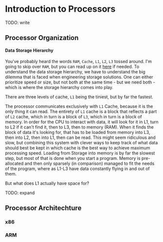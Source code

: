 # Introduction to Processors

TODO: write

## Processor Organization

#### Data Storage Hierarchy

You've probably heard the words `RAM`, `Cache`, `L1`, `L2`, `L3` tossed around. I'm going to skip over `RAM`, but you can read up on it [here](Desktops.md#RAM) if needed. To understand the data storage hierarchy, we have to understand the big dilemma that is faced when engineering storage solutions. One can either prioritize speed or size, but not both at the same time - but we need both - which is where the storage hierarchy comes into play.

There are three levels of cache, `L1` being the tiniest, but by far the fastest.

The processor communicates exclusively with `L1` Cache, because it is the only thing it can read. The entirety of `L1` cache is a block that reflects a part of `L2` cache, which in turn is a block of `L3`, which in turn is a block of memory. In order for the CPU to interact with data, it will look for it in L1, turn to L2 if it can't find it, then to L3, then to memory (RAM). When it finds the block of data it's looking for, that has to be loaded from memory into L3, then into L2, then into L1, then can be read. This might seem ridiculous and slow, but combining this system with clever ways to keep track of what data should best be kept in which cache is the best way to achieve maximum processing speed. Loading from Storage into memory is by far the slowest step, but most of that is done when you start a program. Memory is pre-allocated and then only sparsely (in comparison) managed to fit the needs of the program, where as L1-L3 have data constantly flying in and out of them.

But what does L1 actually have space for?

TODO: expand

## Processor Architechture

### x86

### ARM
